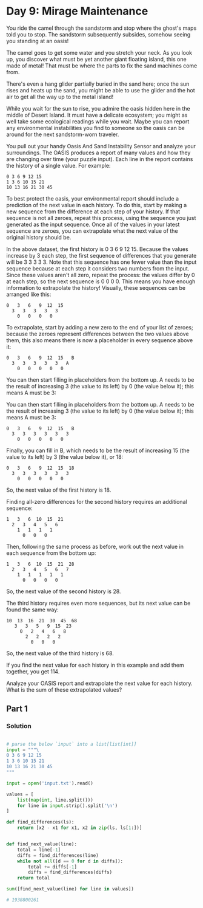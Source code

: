 # Day 9: Mirage Maintenance

You ride the camel through the sandstorm and stop where the ghost's maps told you to
stop. The sandstorm subsequently subsides, somehow seeing you standing at an oasis!

The camel goes to get some water and you stretch your neck. As you look up, you discover
what must be yet another giant floating island, this one made of metal! That must be
where the parts to fix the sand machines come from.

There's even a hang glider partially buried in the sand here; once the sun rises and
heats up the sand, you might be able to use the glider and the hot air to get all the
way up to the metal island!

While you wait for the sun to rise, you admire the oasis hidden here in the middle of
Desert Island. It must have a delicate ecosystem; you might as well take some ecological
readings while you wait. Maybe you can report any environmental instabilities you find
to someone so the oasis can be around for the next sandstorm-worn traveler.

You pull out your handy Oasis And Sand Instability Sensor and analyze your surroundings.
The OASIS produces a report of many values and how they are changing over time (your
puzzle input). Each line in the report contains the history of a single value. For
example:

```
0 3 6 9 12 15
1 3 6 10 15 21
10 13 16 21 30 45
```

To best protect the oasis, your environmental report should include a prediction of the
next value in each history. To do this, start by making a new sequence from the
difference at each step of your history. If that sequence is not all zeroes, repeat this
process, using the sequence you just generated as the input sequence. Once all of the
values in your latest sequence are zeroes, you can extrapolate what the next value of
the original history should be.

In the above dataset, the first history is 0 3 6 9 12 15. Because the values increase by
3 each step, the first sequence of differences that you generate will be 3 3 3 3 3. Note
that this sequence has one fewer value than the input sequence because at each step it
considers two numbers from the input. Since these values aren't all zero, repeat the
process: the values differ by 0 at each step, so the next sequence is 0 0 0 0. This
means you have enough information to extrapolate the history! Visually, these sequences
can be arranged like this:

```
0   3   6   9  12  15
  3   3   3   3   3
    0   0   0   0
```

To extrapolate, start by adding a new zero to the end of your list of zeroes; because
the zeroes represent differences between the two values above them, this also means
there is now a placeholder in every sequence above it:

```
0   3   6   9  12  15   B
  3   3   3   3   3   A
    0   0   0   0   0
```

You can then start filling in placeholders from the bottom up. A needs to be the result
of increasing 3 (the value to its left) by 0 (the value below it); this means A must be
3:

You can then start filling in placeholders from the bottom up. A needs to be the result of increasing 3 (the value to its left) by 0 (the value below it); this means A must be 3:

```
0   3   6   9  12  15   B
  3   3   3   3   3   3
    0   0   0   0   0
```

Finally, you can fill in B, which needs to be the result of increasing 15 (the value to
its left) by 3 (the value below it), or 18:

```
0   3   6   9  12  15  18
  3   3   3   3   3   3
    0   0   0   0   0
```

So, the next value of the first history is 18.

Finding all-zero differences for the second history requires an additional sequence:

```
1   3   6  10  15  21
  2   3   4   5   6
    1   1   1   1
      0   0   0
```

Then, following the same process as before, work out the next value in each sequence
from the bottom up:

```
1   3   6  10  15  21  28
  2   3   4   5   6   7
    1   1   1   1   1
      0   0   0   0
```

So, the next value of the second history is 28.

The third history requires even more sequences, but its next value can be found the same way:

```
10  13  16  21  30  45  68
   3   3   5   9  15  23
     0   2   4   6   8
       2   2   2   2
         0   0   0
```

So, the next value of the third history is 68.

If you find the next value for each history in this example and add them together, you
get 114.

Analyze your OASIS report and extrapolate the next value for each history. What is the
sum of these extrapolated values?

## Part 1

### Solution

```python

# parse the below `input` into a list[list[int]]
input = """\
0 3 6 9 12 15
1 3 6 10 15 21
10 13 16 21 30 45
"""

input = open('input.txt').read()

values = [
    list(map(int, line.split()))
    for line in input.strip().split('\n')
]

def find_differences(ls):
    return [x2 - x1 for x1, x2 in zip(ls, ls[1:])]


def find_next_value(line):
    total = line[-1]
    diffs = find_differences(line)
    while not all([d == 0 for d in diffs]):
        total += diffs[-1]
        diffs = find_differences(diffs)
    return total

sum([find_next_value(line) for line in values])

# 1938800261



```

